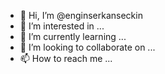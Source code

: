- 👋 Hi, I’m @enginserkanseckin
- 👀 I’m interested in ...
- 🌱 I’m currently learning ...
- 💞️ I’m looking to collaborate on ...
- 📫 How to reach me ...

<!---
enginserkanseckin/enginserkanseckin is a ✨ special ✨ repository because its `README.md` (this file) appears on your GitHub profile.
You can click the Preview link to take a look at your changes.
--->
